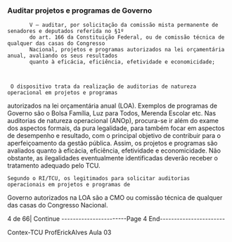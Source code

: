 ### Auditar projetos e programas de Governo ###


           V – auditar, por solicitação da comissão mista permanente de senadores e deputados referida no §1º
           do art. 166 da Constituição Federal, ou de comissão técnica de qualquer das casas do Congresso
           Nacional, projetos e programas autorizados na lei orçamentária anual, avaliando os seus resultados
           quanto à eficácia, eficiência, efetividade e economicidade;



     O dispositivo trata da realização de auditorias de natureza operacional em projetos e programas
autorizados na lei orçamentária anual (LOA). Exemplos de programas de Governo são o Bolsa Família, Luz para
Todos, Merenda Escolar etc.
      Nas auditorias de natureza operacional (ANOp), procura-se ir além do exame dos aspectos formais, da
pura legalidade, para também focar em aspectos de desempenho e resultado, com o principal objetivo de
contribuir para o aperfeiçoamento da gestão pública. Assim, os projetos e programas são avaliados quanto à
eficácia, eficiência, efetividade e economicidade. Não obstante, as ilegalidades eventualmente identificadas
deverão receber o tratamento adequado pelo TCU.

    Segundo o RI/TCU, os legitimados para solicitar auditorias operacionais em projetos e programas de
Governo autorizados na LOA são a CMO ou comissão técnica de qualquer das casas do Congresso Nacional.




4 de 66| Continue
-----------------------Page 4 End-----------------------

 Contex-TCU                                                                    ProfErickAlves
                                                                                                            Aula 03